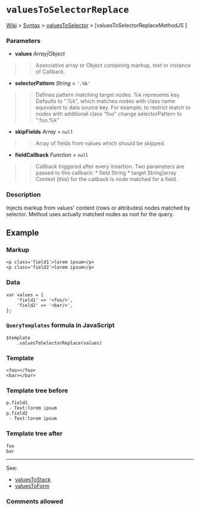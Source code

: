 # `valuesToSelectorReplace` #
[Wiki](http://code.google.com/p/querytemplates/w/list) > [Syntax](Syntax.md) > [valuesToSelector](valuesToSelectorSyntax.md) > [valuesToSelectorReplaceMethodJS ]
### Parameters ###
  * **values** _Array|Object_
> > Associative array or Object containing markup, text or instance of Callback.
  * **selectorPattern** _String_ = `'.%k'`
> > Defines pattern matching target nodes. %k represents key.  Defaults to ".%k", which matches nodes with class name equivalent to  data source key.  For example, to restrict match to nodes with additional class "foo" change  selectorPattern to ".foo.%k"
  * **skipFields** _Array_ = `null`
> > Array of fields from values which should be skipped.
  * **fieldCallback** _Function_ = `null`
> > Callback triggered after every insertion. Two parameters are passed to this callback:
      * field String
      * target String|array
> > Context (this) for the callback is node matched for a field.

### Description ###
Injects markup from values' content (rows or attributes)  nodes matched by selector. Method uses actually matched nodes as root for the query.

## Example ##

### Markup ###
```
<p class='field1'>lorem ipsum</p>
<p class='field2'>lorem ipsum</p>
```

### Data ###
```
var values = {
	'field1' => '<foo/>',
	'field2' => '<bar/>',
};
```

### `QueryTemplates` formula in JavaScript ###
```
$template
	.valuesToSelectorReplace(values)
```

### Template ###
```
<foo></foo>
<bar></bar>
```

### Template tree before ###
```
p.field1
 - Text:lorem ipsum
p.field2
 - Text:lorem ipsum
```

### Template tree after ###
```
foo
bar
```


---

See:
  * [valuesToStack](valuesToStackMethodJS.md)
  * [valuesToForm](valuesToFormMethodJS.md)

### Comments allowed ###